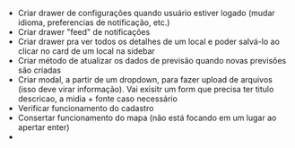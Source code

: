- Criar drawer de configurações quando usuário estiver logado (mudar idioma, preferencias de notificação, etc.)
- Criar drawer "feed" de notificações
- Criar drawer pra ver todos os detalhes de um local e poder salvá-lo ao clicar no card de um local na sidebar
- Criar método de atualizar os dados de previsão quando novas previsões são criadas
- Criar modal, a partir de um dropdown, para fazer upload de arquivos (isso deve virar informação). Vai exisitr um form que precisa ter titulo descricao, a midia + fonte caso necessário
- Verificar funcionamento do cadastro
- Consertar funcionamento do mapa (não está focando em um lugar ao apertar enter)
- 